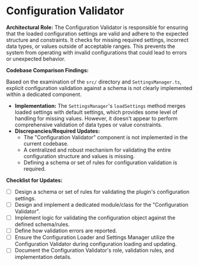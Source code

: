# Configuration Validator

**Architectural Role:** The Configuration Validator is responsible for ensuring that the loaded configuration settings are valid and adhere to the expected structure and constraints. It checks for missing required settings, incorrect data types, or values outside of acceptable ranges. This prevents the system from operating with invalid configurations that could lead to errors or unexpected behavior.

**Codebase Comparison Findings:**

Based on the examination of the `src/` directory and `SettingsManager.ts`, explicit configuration validation against a schema is not clearly implemented within a dedicated component.

*   **Implementation:** The `SettingsManager`'s `loadSettings` method merges loaded settings with default settings, which provides some level of handling for missing values. However, it doesn't appear to perform comprehensive validation of data types or value constraints.
*   **Discrepancies/Required Updates:**
    *   The "Configuration Validator" component is not implemented in the current codebase.
    *   A centralized and robust mechanism for validating the entire configuration structure and values is missing.
    *   Defining a schema or set of rules for configuration validation is required.

**Checklist for Updates:**

*   [ ] Design a schema or set of rules for validating the plugin's configuration settings.
*   [ ] Design and implement a dedicated module/class for the "Configuration Validator".
*   [ ] Implement logic for validating the configuration object against the defined schema/rules.
*   [ ] Define how validation errors are reported.
*   [ ] Ensure the Configuration Loader and Settings Manager utilize the Configuration Validator during configuration loading and updating.
*   [ ] Document the Configuration Validator's role, validation rules, and implementation details.